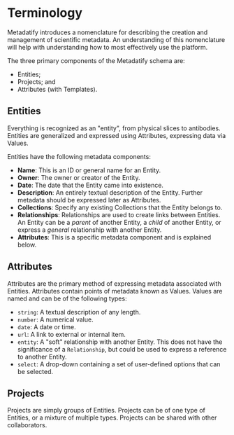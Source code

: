 # Terminology

Metadatify introduces a nomenclature for describing the creation and management of scientific metadata. An understanding of this nomenclature will help with understanding how to most effectively use the platform.

The three primary components of the Metadatify schema are:

- Entities;
- Projects; and
- Attributes (with Templates).

## Entities

Everything is recognized as an "entity", from physical slices to antibodies. Entities are generalized and expressed using Attributes, expressing data via Values.

Entities have the following metadata components:

- **Name**: This is an ID or general name for an Entity.
- **Owner**: The owner or creator of the Entity.
- **Date**: The date that the Entity came into existence.
- **Description**: An entirely textual description of the Entity. Further metadata should be expressed later as Attributes.
- **Collections**: Specify any existing Collections that the Entity belongs to.
- **Relationships**: Relationships are used to create links between Entities. An Entity can be a _parent_ of another Entity, a _child_ of another Entity, or express a _general_ relationship with another Entity.
- **Attributes**: This is a specific metadata component and is explained below.

## Attributes

Attributes are the primary method of expressing metadata associated with Entities. Attributes contain points of metadata known as Values. Values are named and can be of the following types:

- `string`: A textual description of any length.
- `number`: A numerical value.
- `date`: A date or time.
- `url`: A link to external or internal item.
- `entity`: A "soft" relationship with another Entity. This does not have the significance of a `Relationship`, but could be used to express a reference to another Entity.
- `select`: A drop-down containing a set of user-defined options that can be selected.

## Projects

Projects are simply groups of Entities. Projects can be of one type of Entities, or a mixture of multiple types. Projects can be shared with other collaborators.
